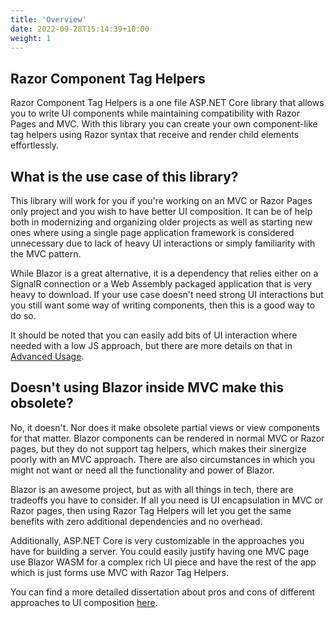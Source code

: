 ```yaml
---
title: 'Overview'
date: 2022-09-28T15:14:39+10:00
weight: 1
---
```


## Razor Component Tag Helpers

Razor Component Tag Helpers is a one file ASP.NET Core library that allows you to write UI components while maintaining compatibility with Razor Pages and MVC. With this library you can create your own component-like tag helpers using Razor syntax that receive and render child elements effortlessly.

## What is the use case of this library?

This library will work for you if you're working on an MVC or Razor Pages only project and you wish to have better UI composition. It can be of help both in modernizing and organizing older projects as well as starting new ones where using a single page application framework is considered unnecessary due to lack of heavy UI interactions or simply familiarity with the MVC pattern.

While Blazor is a great alternative, it is a dependency that relies either on a SignalR connection or a Web Assembly packaged application that is very heavy to download. If your use case doesn't need strong UI interactions but you still want some way of writing components, then this is a good way to do so. 

It should be noted that you can easily add bits of UI interaction where needed with a low JS approach, but there are more details on that in [Advanced Usage](/docs/advanced-usage).

## Doesn't using Blazor inside MVC make this obsolete?

No, it doesn't. Nor does it make obsolete partial views or view components for that matter. Blazor components can be rendered in normal MVC or Razor pages, but they do not support tag helpers, which makes their sinergize poorly with an MVC approach. There are also circumstances in which you might not want or need all the functionality and power of Blazor.

Blazor is an awesome project, but as with all things in tech, there are tradeoffs you have to consider. If all you need is UI encapsulation in MVC or Razor pages, then using Razor Tag Helpers will let you get the same benefits with zero additional dependencies and no overhead.

Additionally, ASP.NET Core is very customizable in the approaches you have for building a server. You could easily justify having one MVC page use Blazor WASM for a complex rich UI piece and have the rest of the app which is just forms use MVC with Razor Tag Helpers. 

You can find a more detailed dissertation about pros and cons of different approaches to UI composition [here](https://techgems.net/posts/2022/2022-09-10-ui-composition-in-asp-net-core/).
